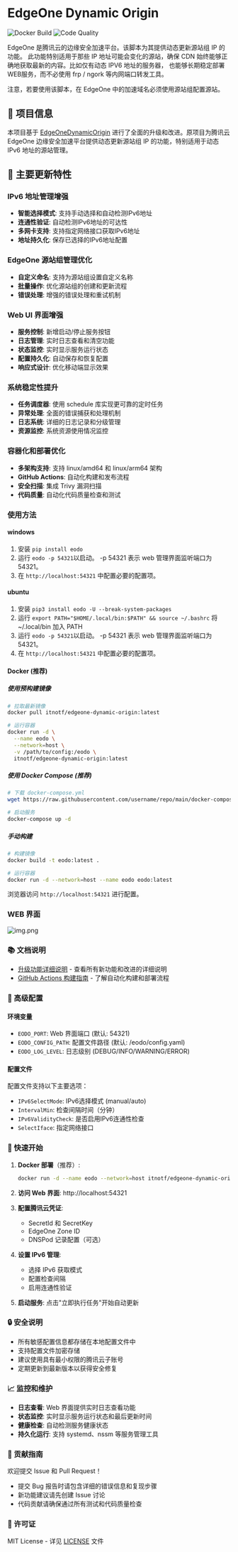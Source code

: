 # EdgeOne Dynamic Origin

![Docker Build](https://github.com/username/repo/actions/workflows/docker-publish.yml/badge.svg)
![Code Quality](https://github.com/username/repo/actions/workflows/code-quality.yml/badge.svg)


EdgeOne 是腾讯云的边缘安全加速平台。该脚本为其提供动态更新源站组 IP 的功能。
此功能特别适用于那些 IP 地址可能会变化的源站，确保 CDN 始终能够正确地获取最新的内容。比如仅有动态 IPV6 地址的服务器，
也能够长期稳定部署WEB服务，而不必使用 frp / ngork 等内网端口转发工具。

注意，若要使用该脚本，在 EdgeOne 中的加速域名必须使用源站组配置源站。

## 📖 项目信息

本项目基于 [EdgeOneDynamicOrigin](https://github.com/sqkkyzx/EdgeOneDynamicOrigin) 进行了全面的升级和改进。原项目为腾讯云 EdgeOne 边缘安全加速平台提供动态更新源站组 IP 的功能，特别适用于动态 IPv6 地址的源站管理。

## 🚀 主要更新特性

### IPv6 地址管理增强
- **智能选择模式**: 支持手动选择和自动检测IPv6地址
- **连通性验证**: 自动检测IPv6地址的可达性
- **多网卡支持**: 支持指定网络接口获取IPv6地址
- **地址持久化**: 保存已选择的IPv6地址配置

### EdgeOne 源站组管理优化
- **自定义命名**: 支持为源站组设置自定义名称
- **批量操作**: 优化源站组的创建和更新流程
- **错误处理**: 增强的错误处理和重试机制

### Web UI 界面增强
- **服务控制**: 新增启动/停止服务按钮
- **日志管理**: 实时日志查看和清空功能
- **状态监控**: 实时显示服务运行状态
- **配置持久化**: 自动保存和恢复配置
- **响应式设计**: 优化移动端显示效果

### 系统稳定性提升
- **任务调度器**: 使用 schedule 库实现更可靠的定时任务
- **异常处理**: 全面的错误捕获和处理机制
- **日志系统**: 详细的日志记录和分级管理
- **资源监控**: 系统资源使用情况监控

### 容器化和部署优化
- **多架构支持**: 支持 linux/amd64 和 linux/arm64 架构
- **GitHub Actions**: 自动化构建和发布流程
- **安全扫描**: 集成 Trivy 漏洞扫描
- **代码质量**: 自动化代码质量检查和测试

### 使用方法

#### windows
1. 安装 `pip install eodo`
2. 运行 `eodo -p 54321`以启动。 -p 54321 表示 web 管理界面监听端口为 54321。
3. 在 `http://localhost:54321` 中配置必要的配置项。

#### ubuntu
1. 安装 `pip3 install eodo -U --break-system-packages`
2. 运行 `export PATH="$HOME/.local/bin:$PATH" && source ~/.bashrc` 将 ~/.local/bin 加入 PATH
3. 运行 `eodo -p 54321`以启动。  -p 54321 表示 web 管理界面监听端口为 54321。
4. 在 `http://localhost:54321` 中配置必要的配置项。

#### Docker (推荐)

##### 使用预构建镜像
```bash
# 拉取最新镜像
docker pull itnotf/edgeone-dynamic-origin:latest

# 运行容器
docker run -d \
  --name eodo \
  --network=host \
  -v /path/to/config:/eodo \
  itnotf/edgeone-dynamic-origin:latest
```

##### 使用 Docker Compose (推荐)
```bash
# 下载 docker-compose.yml
wget https://raw.githubusercontent.com/username/repo/main/docker-compose.yml

# 启动服务
docker-compose up -d
```

##### 手动构建
```bash
# 构建镜像
docker build -t eodo:latest .

# 运行容器
docker run -d --network=host --name eodo eodo:latest
```

浏览器访问 `http://localhost:54321` 进行配置。

### WEB 界面
![img.png](img.png)

### 📚 文档说明

- [升级功能详细说明](UPGRADE_FEATURES.md) - 查看所有新功能和改进的详细说明
- [GitHub Actions 构建指南](GITHUB_ACTIONS_GUIDE.md) - 了解自动化构建和部署流程

### 🔧 高级配置

#### 环境变量
- `EODO_PORT`: Web 界面端口 (默认: 54321)
- `EODO_CONFIG_PATH`: 配置文件路径 (默认: /eodo/config.yaml)
- `EODO_LOG_LEVEL`: 日志级别 (DEBUG/INFO/WARNING/ERROR)

#### 配置文件
配置文件支持以下主要选项：
- `IPv6SelectMode`: IPv6选择模式 (manual/auto)
- `IntervalMin`: 检查间隔时间（分钟）
- `IPv6ValidityCheck`: 是否启用IPv6连通性检查
- `SelectIface`: 指定网络接口

### 🚀 快速开始

1. **Docker 部署**（推荐）:
   ```bash
   docker run -d --name eodo --network=host itnotf/edgeone-dynamic-origin:latest
   ```

2. **访问 Web 界面**: http://localhost:54321

3. **配置腾讯云凭证**:
   - SecretId 和 SecretKey
   - EdgeOne Zone ID
   - DNSPod 记录配置（可选）

4. **设置 IPv6 管理**:
   - 选择 IPv6 获取模式
   - 配置检查间隔
   - 启用连通性验证

5. **启动服务**: 点击"立即执行任务"开始自动更新

### 🔒 安全说明

- 所有敏感配置信息都存储在本地配置文件中
- 支持配置文件加密存储
- 建议使用具有最小权限的腾讯云子账号
- 定期更新到最新版本以获得安全修复

### 📈 监控和维护

- **日志查看**: Web 界面提供实时日志查看功能
- **状态监控**: 实时显示服务运行状态和最后更新时间
- **健康检查**: 自动检测服务健康状态
- **持久化运行**: 支持 systemd、nssm 等服务管理工具

### 🤝 贡献指南

欢迎提交 Issue 和 Pull Request！

- 提交 Bug 报告时请包含详细的错误信息和复现步骤
- 新功能建议请先创建 Issue 讨论
- 代码贡献请确保通过所有测试和代码质量检查

### 📄 许可证

MIT License - 详见 [LICENSE](LICENSE) 文件

